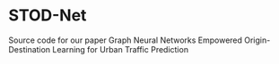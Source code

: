 # STOD-Net

Source code for our paper Graph Neural Networks Empowered Origin-Destination Learning for Urban Traffic Prediction
